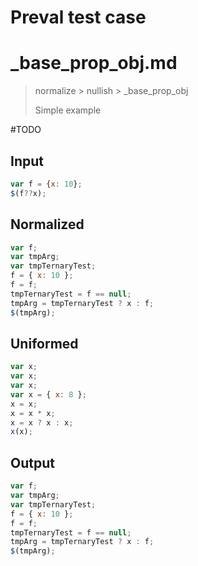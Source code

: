 # Preval test case

# _base_prop_obj.md

> normalize > nullish > _base_prop_obj
>
> Simple example

#TODO

## Input

`````js filename=intro
var f = {x: 10};
$(f??x);
`````

## Normalized

`````js filename=intro
var f;
var tmpArg;
var tmpTernaryTest;
f = { x: 10 };
f = f;
tmpTernaryTest = f == null;
tmpArg = tmpTernaryTest ? x : f;
$(tmpArg);
`````

## Uniformed

`````js filename=intro
var x;
var x;
var x;
var x = { x: 8 };
x = x;
x = x * x;
x = x ? x : x;
x(x);
`````

## Output

`````js filename=intro
var f;
var tmpArg;
var tmpTernaryTest;
f = { x: 10 };
f = f;
tmpTernaryTest = f == null;
tmpArg = tmpTernaryTest ? x : f;
$(tmpArg);
`````
